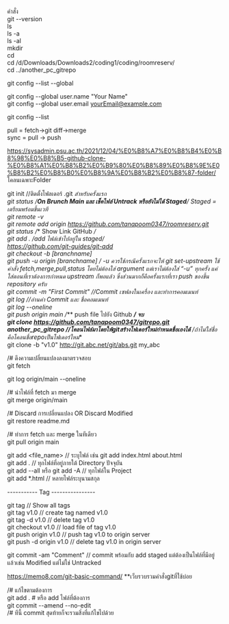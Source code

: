 คำสั่ง  
git --version  
ls  
ls -a  
ls -al  
mkdir  
cd  
cd /d/Downloads/Downloads2/coding1/coding/roomreserv/  
cd ../another_pc_gitrepo  
  
git config --list --global  
  
git config --global user.name "Your Name"  
git config --global user.email yourEmail@example.com  
  
git config --list  
  
pull = fetch->git diff->merge  
sync = pull -> push  

https://sysadmin.psu.ac.th/2021/12/04/%E0%B8%A7%E0%B8%B4%E0%B8%98%E0%B8%B5-github-clone-%E0%B8%A1%E0%B8%B2%E0%B9%80%E0%B8%89%E0%B8%9E%E0%B8%B2%E0%B8%B0%E0%B8%9A%E0%B8%B2%E0%B8%87-folder/  
โคลนเฉพาะFolder  
  
git init //ติดตั้งโฟลเดอร์ .git *สำหรับครั้งแรก  
git status /**On Brunch Main และ เช็คไฟล์ Untrack หรือยังไม่ได้ Staged**/ Staged = เตรียมพร้อมขึ้นเวที  
git remote -v  
git remote add origin https://github.com/tanapoom0347/roomreserv.git <!-- add remote ของ GitHub !-->  
git status /** Show Link GitHub **/  
git add . /*add ไฟล์เข้าไปอยู่ใน staged*/  
https://github.com/git-guides/git-add  
git checkout -b [branchname]  
git push -u origin [branchname]  /* -u ควรใช้กรณีครั้งแรกจะให้ git set-upstream ใช้คำสั่ง fetch,merge,pull,status โดยไม่ต้องใส่ argument แต่เราไม่ต้องใส่ “-u” ทุกครั้ง แค่ใส่ตอนที่เราต้องการกำหนด upstream ก็พอแล้ว ซึ่งส่วนมากก็คือครั้งแรกที่เรา push ของขึ้น repository ครับ  
git commit -m "First Commit" //Commit เซฟลงในเครื่อง และทำการคอมเมนท์  
git log //อ่านค่า Commit และ ชื่อคอมเมนท์  
git log --oneline  
git push origin main /*** push file ไปยัง Github ***/ จบ  
git clone https://github.com/tanapoom0347/gitrepo.git another_pc_gitrepo //โคลนไฟล์มาโดยให้gitสร้างโฟเดอร์ใหม่กำหนดชื่อเองได้** /ถ้าไม่ใส่ชื่อคือโคลนชื่อrepoเป็นโฟเดอร์ใหม่**  
git clone -b "v1.0" http://git.abc.net/git/abs.git my_abc  
  
/# ดึงความเปลี่ยนแปลงลงมาตรวจสอบ  
git fetch  
  
git log origin/main --oneline  
  
/# นำไฟล์ที่ fetch มา merge  
git merge origin/main  
  
/# Discard การเปลี่ยนแปลง OR Discard Modified  
git restore readme.md  
  
/# ทำการ fetch และ merge ในทีเดียว  
git pull origin main  
  
git add <file_name> // ระบุไฟล์ เช่น git add index.html about.html  
git add . // ทุกไฟล์ที่อยู่ภายใต้ Directory ปัจจุบัน  
git add --all หรือ git add -A // ทุกไฟล์ใน Project  
git add *.html // หลายไฟล์ระบุนามสกุล  
  
----------- Tag ----------------
  
git tag				// Show all tags  
git tag v1.0			// create tag named v1.0  
git tag -d v1.0			// delete tag v1.0  
git checkout v1.0		// load file of tag v1.0  
git push origin v1.0		// push tag v1.0 to origin server  
git push -d origin v1.0		// delete tag v1.0 in origin server  
  
git commit -am "Comment" // commit พร้อมกับ add staged แต่ต้องเป็นไฟล์ที่มีอยู่แล้วเช่น Modified แต่ไม่ใช่ Untracked  
  
https://memo8.com/git-basic-command/        **เว็บรวบรวมคำสั่งgitที่ใช้บ่อย  
  
/# แก้ไขตามต้องการ  
git add . # หรือ add ไฟล์ที่ต้องการ  
git commit --amend --no-edit  
/# ทีนี้ commit สุดท้ายก็จะรวมสิ่งที่แก้ไขไปด้วย  
